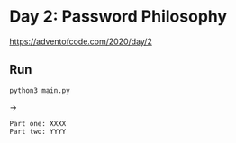 # Day 2: Password Philosophy

https://adventofcode.com/2020/day/2

## Run

`python3 main.py`

->
```
Part one: XXXX
Part two: YYYY
```